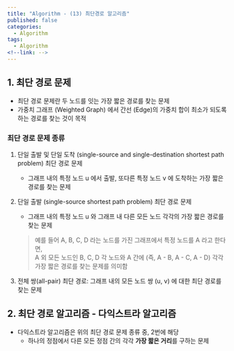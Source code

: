 ```yaml
---
title: "Algorithm - (13) 최단경로 알고리즘"
published: false
categories:
  - Algorithm
tags:
  - Algorithm
<!--link: --> 
---
```

## 1. 최단 경로 문제
- 최단 경로 문제란 두 노드를 잇는 가장 짧은 경로를 찾는 문제  
- 가중치 그래프 (Weighted Graph) 에서 간선 (Edge)의 가중치 합이 최소가 되도록 하는 경로를 찾는 것이 목적  

### 최단 경로 문제 종류
1. 단일 출발 및 단일 도착 (single-source and single-destination shortest path problem) 최단 경로 문제  
	- 그래프 내의 특정 노드 u 에서 출발, 또다른 특정 노드 v 에 도착하는 가장 짧은 경로를 찾는 문제  
2. 단일 출발 (single-source shortest path problem) 최단 경로 문제  
	- 그래프 내의 특정 노드 u 와 그래프 내 다른 모든 노드 각각의 가장 짧은 경로를 찾는 문제  
	> 예를 들어 A, B, C, D 라는 노드를 가진 그래프에서 특정 노드를 A 라고 한다면,  
	> A 외 모든 노드인 B, C, D 각 노드와 A 간에 (즉, A - B, A - C, A - D) 각각 가장 짧은 경로를 찾는 문제를 의미함  

3. 전체 쌍(all-pair) 최단 경로: 그래프 내의 모든 노드 쌍 (u, v) 에 대한 최단 경로를 찾는 문제  

## 2. 최단 경로 알고리즘 - 다익스트라 알고리즘
- 다익스트라 알고리즘은 위의 최단 경로 문제 종류 중, 2번에 해당  
	- 하나의 정점에서 다른 모든 정점 간의 각각 **가장 짧은 거리**를 구하는 문제  